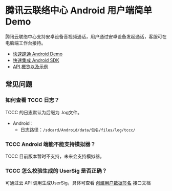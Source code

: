 # 腾讯云联络中心 Android 用户端简单Demo
腾讯云联络中心支持安卓设备音视频通话，用户通过安卓设备发起通话，客服可在电脑端工作台接待。

- [快速跑通 Android Demo](QuickStartDemo.md)
- [快速集成 Android SDK](QuickStartSDK.md)
- [API 概览以及示例](api.md)

## 常见问题
###  如何查看 TCCC 日志？
TCCC 的日志默认为后缀为 .log文件。
- Android：
    - 日志路径：`/sdcard/Android/data/包名/files/log/tccc/`

### TCCC Android 端能不能支持模拟器？
TCCC 目前版本暂时不支持，未来会支持模拟器。


### TCCC 怎么校验生成的 UserSig 是否正确？
可通过云 API 调用生成UserSig，具体可查看 [创建用户数据签名](https://cloud.tencent.com/document/product/679/58260) 接口文档
